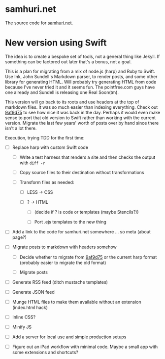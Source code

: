# samhuri.net

The source code for [samhuri.net](https://samhuri.net).

# New version using Swift

The idea is to create a bespoke set of tools, not a general thing like Jekyll. If something can be factored out later that's a bonus, not a goal.

This is a plan for migrating from a mix of node.js (harp) and Ruby to Swift. Use Ink, John Sundell's Markdown parser, to render posts, and some other library for generating HTML. Will probably try generating HTML from code because I've never tried it and it seems fun. The pointfree.com guys have one already and Sundell is releasing one Real Soon(tm).

This version will go back to its roots and use headers at the top of markdown files. It was so much easier than indexing everything. Check out [9af9d75][] to see how nice it was back in the day. Perhaps it would even make sense to port that old version to Swift rather than working with the current version. Migrate the last few years' worth of posts over by hand since there isn't a lot there.

[9af9d75]: https://github.com/samsonjs/samhuri.net/tree/9af9d75565133104beb54f1bfdd3d4efe3e16982

Execution, trying TDD for the first time:

- [ ] Replace harp with custom Swift code

    - [ ] Write a test harness that renders a site and then checks the output with `diff -r`

    - [ ] Copy source files to their destination without transformations

    - [ ] Transform files as needed:

        - [ ] LESS -> CSS

        - [ ] ? -> HTML

            - [ ] \(decide if ? is code or templates (maybe Stencils?))

            - [ ] Port .ejs templates to the new thing

- [ ] Add a link to the code for samhuri.net somewhere ... so meta (about page?)

- [ ] Migrate posts to markdown with headers somehow

    - [ ] Decide whether to migrate from [9af9d75][] or the current harp format (probably easier to migrate the old format)

    - [ ] Migrate posts

- [ ] Generate RSS feed (ditch mustache templates)

- [ ] Generate JSON feed

- [ ] Munge HTML files to make them available without an extension (index.html hack)

- [ ] Inline CSS?

- [ ] Minify JS

- [ ] Add a server for local use and simple production setups

- [ ] Figure out an iPad workflow with minimal code. Maybe a small app with some extensions and shortcuts?

